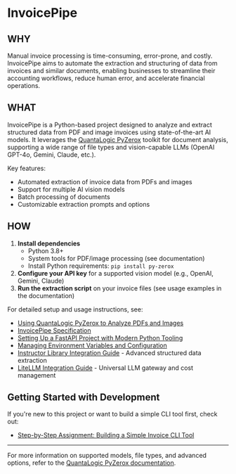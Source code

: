 # InvoicePipe

## WHY

Manual invoice processing is time-consuming, error-prone, and costly. InvoicePipe aims to automate the extraction and structuring of data from invoices and similar documents, enabling businesses to streamline their accounting workflows, reduce human error, and accelerate financial operations.

## WHAT

InvoicePipe is a Python-based project designed to analyze and extract structured data from PDF and image invoices using state-of-the-art AI models. It leverages the [QuantaLogic PyZerox](https://github.com/quantalogic/quantalogic-pyzerox) toolkit for document analysis, supporting a wide range of file types and vision-capable LLMs (OpenAI GPT-4o, Gemini, Claude, etc.).

Key features:
- Automated extraction of invoice data from PDFs and images
- Support for multiple AI vision models
- Batch processing of documents
- Customizable extraction prompts and options

## HOW

1. **Install dependencies**
   - Python 3.8+
   - System tools for PDF/image processing (see documentation)
   - Install Python requirements: `pip install py-zerox`
2. **Configure your API key** for a supported vision model (e.g., OpenAI, Gemini, Claude)
3. **Run the extraction script** on your invoice files (see usage examples in the documentation)

For detailed setup and usage instructions, see:
- [Using QuantaLogic PyZerox to Analyze PDFs and Images](docs/using-quantalogic-pyzerox.md)
- [InvoicePipe Specification](docs/spec-invoice.md)
- [Setting Up a FastAPI Project with Modern Python Tooling](docs/setup-fastapi-project.md)
- [Managing Environment Variables and Configuration](docs/managing-env-files.md)
- [Instructor Library Integration Guide](docs/instructor-integration-guide.md) - Advanced structured data extraction
- [LiteLLM Integration Guide](docs/litellm-integration-guide.md) - Universal LLM gateway and cost management

## Getting Started with Development

If you're new to this project or want to build a simple CLI tool first, check out:
- [Step-by-Step Assignment: Building a Simple Invoice CLI Tool](docs/preparation-work/step-by-step-assignment.md)

---

For more information on supported models, file types, and advanced options, refer to the [QuantaLogic PyZerox documentation](https://github.com/quantalogic/quantalogic-pyzerox).
